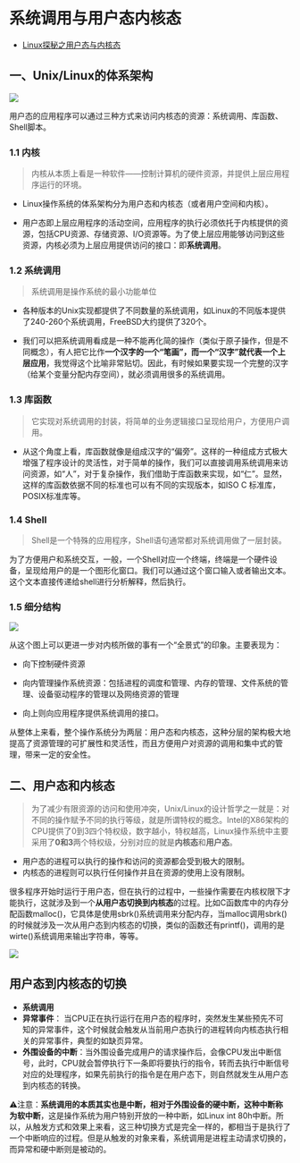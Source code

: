 # 系统调用与用户态内核态

- [Linux探秘之用户态与内核态](https://www.cnblogs.com/bakari/p/5520860.html)

## 一、Unix/Linux的体系架构

![](https://cdn.jsdelivr.net/gh/mouweng/FigureBed/img/202207151527698.png)

用户态的应用程序可以通过三种方式来访问内核态的资源：系统调用、库函数、Shell脚本。

### 1.1 内核

> 内核从本质上看是一种软件——控制计算机的硬件资源，并提供上层应用程序运行的环境。

- Linux操作系统的体系架构分为用户态和内核态（或者用户空间和内核）。

- 用户态即上层应用程序的活动空间，应用程序的执行必须依托于内核提供的资源，包括CPU资源、存储资源、I/O资源等。为了使上层应用能够访问到这些资源，内核必须为上层应用提供访问的接口：即**系统调用**。

### 1.2 系统调用

> 系统调用是操作系统的最小功能单位

- 各种版本的Unix实现都提供了不同数量的系统调用，如Linux的不同版本提供了240-260个系统调用，FreeBSD大约提供了320个。

- 我们可以把系统调用看成是一种不能再化简的操作（类似于原子操作，但是不同概念），有人把它比作**一个汉字的一个“笔画”，而一个“汉字”就代表一个上层应用**，我觉得这个比喻非常贴切。因此，有时候如果要实现一个完整的汉字（给某个变量分配内存空间），就必须调用很多的系统调用。

### 1.3 库函数

> 它实现对系统调用的封装，将简单的业务逻辑接口呈现给用户，方便用户调用。

- 从这个角度上看，库函数就像是组成汉字的“偏旁”。这样的一种组成方式极大增强了程序设计的灵活性，对于简单的操作，我们可以直接调用系统调用来访问资源，如“人”，对于复杂操作，我们借助于库函数来实现，如“仁”。显然，这样的库函数依据不同的标准也可以有不同的实现版本，如ISO C 标准库，POSIX标准库等。

### 1.4 Shell

> Shell是一个特殊的应用程序，Shell语句通常都对系统调用做了一层封装。

为了方便用户和系统交互，一般，一个Shell对应一个终端，终端是一个硬件设备，呈现给用户的是一个图形化窗口。我们可以通过这个窗口输入或者输出文本。这个文本直接传递给shell进行分析解释，然后执行。

### 1.5  细分结构

![](https://cdn.jsdelivr.net/gh/mouweng/FigureBed/img/202207151536762.bmp)

从这个图上可以更进一步对内核所做的事有一个“全景式”的印象。主要表现为：

- 向下控制硬件资源

- 向内管理操作系统资源：包括进程的调度和管理、内存的管理、文件系统的管理、设备驱动程序的管理以及网络资源的管理
- 向上则向应用程序提供系统调用的接口。

从整体上来看，整个操作系统分为两层：用户态和内核态，这种分层的架构极大地提高了资源管理的可扩展性和灵活性，而且方便用户对资源的调用和集中式的管理，带来一定的安全性。

## 二、用户态和内核态

> 为了减少有限资源的访问和使用冲突，Unix/Linux的设计哲学之一就是：对不同的操作赋予不同的执行等级，就是所谓特权的概念。Intel的X86架构的CPU提供了0到3四个特权级，数字越小，特权越高，Linux操作系统中主要采用了**0和3**两个特权级，分别对应的就是**内核态**和**用户态**。

- 用户态的进程可以执行的操作和访问的资源都会受到极大的限制。
- 内核态的进程则可以执行任何操作并且在资源的使用上没有限制。

很多程序开始时运行于用户态，但在执行的过程中，一些操作需要在内核权限下才能执行，这就涉及到一个**从用户态切换到内核态**的过程。比如C函数库中的内存分配函数malloc()，它具体是使用sbrk()系统调用来分配内存，当malloc调用sbrk()的时候就涉及一次从用户态到内核态的切换，类似的函数还有printf()，调用的是wirte()系统调用来输出字符串，等等。

![](https://cdn.jsdelivr.net/gh/mouweng/FigureBed/img/202207151541982.gif)

## 用户态到内核态的切换

- **系统调用**
- **异常事件**： 当CPU正在执行运行在用户态的程序时，突然发生某些预先不可知的异常事件，这个时候就会触发从当前用户态执行的进程转向内核态执行相关的异常事件，典型的如缺页异常。
- **外围设备的中断**：当外围设备完成用户的请求操作后，会像CPU发出中断信号，此时，CPU就会暂停执行下一条即将要执行的指令，转而去执行中断信号对应的处理程序，如果先前执行的指令是在用户态下，则自然就发生从用户态到内核态的转换。

⚠️注意：**系统调用的本质其实也是中断，相对于外围设备的硬中断，这种中断称为软中断**，这是操作系统为用户特别开放的一种中断，如Linux int 80h中断。所以，从触发方式和效果上来看，这三种切换方式是完全一样的，都相当于是执行了一个中断响应的过程。但是从触发的对象来看，系统调用是进程主动请求切换的，而异常和硬中断则是被动的。
